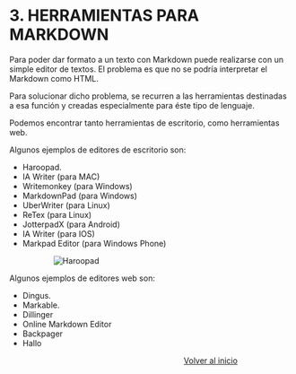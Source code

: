 # 3. HERRAMIENTAS PARA MARKDOWN
Para poder dar formato a un texto con Markdown puede realizarse con un simple editor de textos. El problema es que no se podría interpretar el Markdown como HTML.

Para solucionar dicho problema, se recurren a las herramientas destinadas a esa función y creadas especialmente para éste tipo de lenguaje.

Podemos encontrar tanto herramientas de escritorio, como herramientas web.

Algunos ejemplos de editores de escritorio son:
- Haroopad.
- IA Writer (para MAC)
- Writemonkey (para Windows)
- MarkdownPad (para Windows)
- UberWriter (para Linux)
- ReTex (para Linux)
- JotterpadX (para Android)
- IA Writer (para IOS)
- Markpad Editor (para Windows Phone)

&nbsp;&nbsp;&nbsp;&nbsp;&nbsp;&nbsp;&nbsp;&nbsp;&nbsp;&nbsp;&nbsp;&nbsp;&nbsp;&nbsp;&nbsp;&nbsp;&nbsp;&nbsp;&nbsp; ![Haroopad](https://megaweb27.files.wordpress.com/2017/05/haroopad.png)

Algunos ejemplos de editores web son:
- Dingus.
- Markable.
- Dillinger
- Online Markdown Editor
- Backpager
- Hallo

&nbsp;&nbsp;&nbsp;&nbsp;&nbsp;&nbsp;&nbsp;&nbsp;&nbsp;&nbsp;&nbsp;&nbsp;&nbsp;&nbsp;&nbsp;&nbsp;&nbsp;&nbsp;&nbsp;&nbsp;&nbsp;&nbsp;&nbsp;&nbsp;&nbsp;&nbsp;&nbsp;&nbsp;&nbsp;&nbsp;&nbsp;&nbsp;&nbsp;&nbsp;&nbsp;&nbsp;&nbsp;&nbsp;&nbsp;&nbsp;&nbsp;&nbsp;&nbsp;&nbsp;&nbsp;&nbsp;&nbsp;&nbsp;&nbsp;&nbsp;&nbsp;&nbsp;&nbsp;&nbsp;&nbsp;&nbsp;&nbsp;&nbsp;&nbsp;&nbsp;&nbsp;&nbsp;&nbsp;&nbsp;&nbsp;&nbsp;&nbsp;&nbsp;&nbsp;&nbsp;&nbsp;&nbsp;&nbsp;&nbsp;&nbsp;&nbsp;&nbsp;&nbsp;&nbsp;[Volver al inicio](../README.md)



